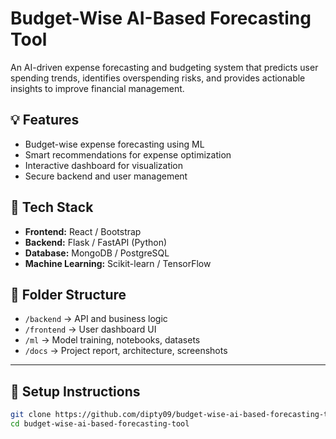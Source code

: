 # Budget-Wise AI-Based Forecasting Tool
An AI-driven expense forecasting and budgeting system that predicts user spending trends, identifies overspending risks, and provides actionable insights to improve financial management.

## 💡 Features
- Budget-wise expense forecasting using ML
- Smart recommendations for expense optimization
- Interactive dashboard for visualization
- Secure backend and user management

## 🧠 Tech Stack
- **Frontend:** React / Bootstrap
- **Backend:** Flask / FastAPI (Python)
- **Database:** MongoDB / PostgreSQL
- **Machine Learning:** Scikit-learn / TensorFlow

## 📁 Folder Structure
- `/backend` → API and business logic  
- `/frontend` → User dashboard UI  
- `/ml` → Model training, notebooks, datasets  
- `/docs` → Project report, architecture, screenshots  

---

## 🧰 Setup Instructions
```bash
git clone https://github.com/dipty09/budget-wise-ai-based-forecasting-tool.git
cd budget-wise-ai-based-forecasting-tool